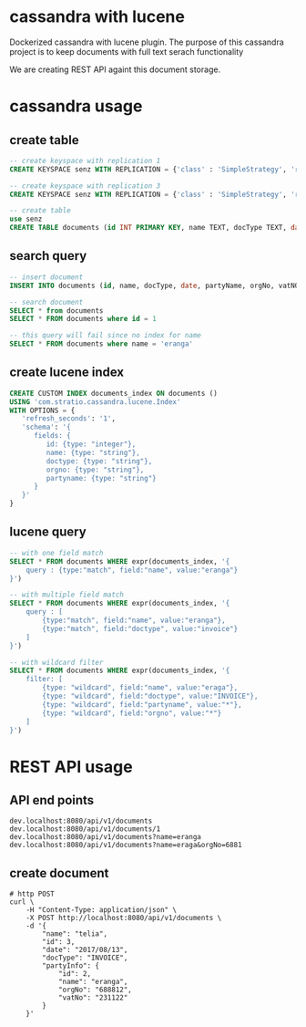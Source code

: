 # cassandra with lucene

Dockerized cassandra with lucene plugin. The purpose of this cassandra project
is to keep documents with full text serach functionality

We are creating REST API againt this document storage.

# cassandra usage

## create table
```sql
-- create keyspace with replication 1
CREATE KEYSPACE senz WITH REPLICATION = {'class' : 'SimpleStrategy', 'replication_factor': 1}

-- create keyspace with replication 3
CREATE KEYSPACE senz WITH REPLICATION = {'class' : 'SimpleStrategy', 'replication_factor': 3}

-- create table
use senz
CREATE TABLE documents (id INT PRIMARY KEY, name TEXT, docType TEXT, date TEXT, partyName TEXT, orgNo TEXT, vatNo TEXT)
```

## search query
```sql
-- insert document
INSERT INTO documents (id, name, docType, date, partyName, orgNo, vatNO) VALUES (1, 'eranga', 'INVOICE', '2017/07/25', 'telia', '4422333', '783333')

-- search document
SELECT * from documents
SELECT * FROM documents where id = 1

-- this query will fail since no index for name
SELECT * FROM documents where name = 'eranga'
```

## create lucene index

```sql
CREATE CUSTOM INDEX documents_index ON documents ()
USING 'com.stratio.cassandra.lucene.Index'
WITH OPTIONS = {
   'refresh_seconds': '1',
   'schema': '{
      fields: {
         id: {type: "integer"},
         name: {type: "string"},
         doctype: {type: "string"},
         orgno: {type: "string"},
         partyname: {type: "string"}
      }
   }'
}
```

## lucene query
```sql
-- with one field match
SELECT * FROM documents WHERE expr(documents_index, '{
    query : {type:"match", field:"name", value:"eranga"}
}')

-- with multiple field match
SELECT * FROM documents WHERE expr(documents_index, '{
    query : [
        {type:"match", field:"name", value:"eranga"},
        {type:"match", field:"doctype", value:"invoice"}
    ]
}')

-- with wildcard filter
SELECT * FROM documents WHERE expr(documents_index, '{
    filter: [
        {type: "wildcard", field:"name", value:"eraga"},
        {type: "wildcard", field:"doctype", value:"INVOICE"},
        {type: "wildcard", field:"partyname", value:"*"},
        {type: "wildcard", field:"orgno", value:"*"}
    ]
}')
```

# REST API usage

## API end points
```
dev.localhost:8080/api/v1/documents
dev.localhost:8080/api/v1/documents/1
dev.localhost:8080/api/v1/documents?name=eranga
dev.localhost:8080/api/v1/documents?name=eraga&orgNo=6881
```

## create document
```
# http POST
curl \
    -H "Content-Type: application/json" \
    -X POST http://localhost:8080/api/v1/documents \
    -d '{
        "name": "telia",
        "id": 3,
        "date": "2017/08/13",
        "docType": "INVOICE",
        "partyInfo": {
            "id": 2,
            "name": "eranga",
            "orgNo": "688812",
            "vatNo": "231122"
        }
    }'
```

